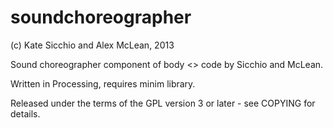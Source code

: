 soundchoreographer
==================

(c) Kate Sicchio and Alex McLean, 2013

Sound choreographer component of body <> code by Sicchio and McLean.

Written in Processing, requires minim library.

Released under the terms of the GPL version 3 or later - see COPYING for 
details.
